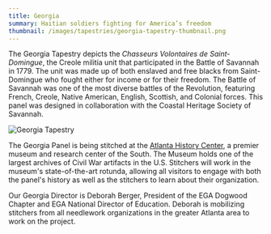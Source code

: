 ```yaml
---
title: Georgia
summary: Haitian soldiers fighting for America’s freedom
thumbnail: /images/tapestries/georgia-tapestry-thumbnail.png
---
```


The Georgia Tapestry depicts the _Chasseurs Volontaires de Saint-Domingue_, the Creole militia unit that participated in the Battle of Savannah in 1779. The unit was made up of both enslaved and free blacks from Saint-Domingue who fought either for income or for their freedom. The Battle of Savannah was one of the most diverse battles of the Revolution, featuring French, Creole, Native American, English, Scottish, and Colonial forces. This panel was designed in collaboration with the Coastal Heritage Society of Savannah.

![Georgia Tapestry](/images/tapestries/georgia-tapestry-main.png)

The Georgia Panel is being stitched at the [Atlanta History Center](https://www.atlantahistorycenter.com/), a premier museum and research center of the South. The Museum holds one of the largest archives of Civil War artifacts in the U.S. Stitchers will work in the museum's state-of-the-art rotunda, allowing all visitors to engage with both the panel's history as well as the stitchers to learn about their organization.

Our Georgia Director is Deborah Berger, President of the EGA Dogwood Chapter and EGA National Director of Education. Deborah is mobilizing stitchers from all needlework organizations in the greater Atlanta area to work on the project.
